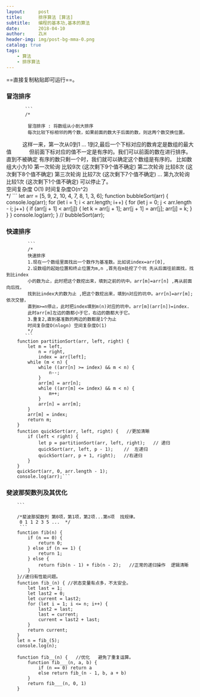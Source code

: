 ```yaml
---
layout:     post
title:      排序算法 [算法]
subtitle:   编程的基本功,基本的算法
date:       2018-04-10
author:     ZLH
header-img: img/post-bg-mma-0.png
catalog: true
tags:
    - 算法
    - 排序算法
---
```

==直接复制粘贴即可运行==。
               
  ###  冒泡排序
  
           ```
           /*
           
            冒泡排序 : 将数组从小到大排序            
            每次比较下标相邻的两个数，如果前面的数大于后面的数，则这两个数交换位置。            
            这样一来，第一次从0到1 ... 1到2,最后一个下标对应的数肯定是数组的最大值
            但前面下标对应的值不一定是有序的。我们可以前面的数在进行排序。直到不被确定
            有序的数只剩一个时，我们就可以确定这个数组是有序的。 
            比如数组大小为10
            第一次轮询 比较9次  (这次剩下9个值不确定)
            第二次轮询 比较8次  (这次剩下8个值不确定)
            第三次轮询 比较7次  (这次剩下7个值不确定)
             ...
            第九次轮询 比较1次  (这次剩下1个值不确定)  可以停止了。  
            空间复杂度 O(1) 时间复杂度O(n^2)                     
        */
        ```
        let arr = [5, 9, 2, 10, 4, 7, 8, 1, 3, 6];
        function bubbleSort(arr) {
            console.log(arr);
            for (let i = 1; i < arr.length; i++) {
                for (let j = 0; j < arr.length - i; j++) {
                    if (arr[j + 1] < arr[j]) {
                        let k = arr[j + 1];
                        arr[j + 1] = arr[j];
                        arr[j] = k;
                    }
                }
            }
            console.log(arr);
        }
        // bubbleSort(arr);     
        
   ### 快速排序
   
            ```
            /*
            快速排序 
            1.现在一个数组里面找出一个数作为基准数。比如说index=arr[0],
            2.设数组的起始位置和终止位置为m,n ,首先在m处挖了个坑 先从后面往前面找，找到比index
            小的数为止，此时把这个数挖出来，填到之前的坑中。arr[m]=arr[n] ,再从前面向后找，
            找到比index大的数为止 ,把这个数挖出来，填到n对应的坑中。arr[n]=arr[m];依次交替，
            直到m>=n停止，此时把index填到m(n)对应的坑中。arr[m](arr[n])=index.
            此时arr[m]左边的数都小于它，右边的数都大于它。
            3.重复2,直到基准数的两边的数都是1个为止
            时间复杂度O(nlogn) 空间复杂度O(1)
            */
           ```
        function partitionSort(arr, left, right) {
            let m = left,
                n = right,
                index = arr[left];
            while (m < n) {
                while ((arr[n] >= index) && m < n) {
                    n--;
                }
                arr[m] = arr[n];
                while ((arr[m] <= index) && m < n) {
                    m++;
                }
                arr[n] = arr[m];
            }
            arr[m] = index;
            return m;
        }
        function quickSort(arr, left, right) {   //更加清晰
            if (left < right) {
                let p = partitionSort(arr, left, right);   // 递归
                quickSort(arr, left, p - 1);    //  左递归
                quickSort(arr, p + 1, right);   //右递归
            }
        }
        quickSort(arr, 0, arr.length - 1);
        console.log(arr);```
        
   ###  斐波那契数列及其优化
        ```
        
        /*斐波那契数列 第0项，第1项，第2项...第n项  找规律。
         0 1 1 2 3 5 ...  */
         ```
        function fib(n) {
            if (n == 0) {
                return 0;
            } else if (n == 1) {
                return 1;
            } else {
                return fib(n - 1) + fib(n - 2);   //正常的递归操作  逻辑清晰
            }
        }//递归有性能问题。
        function fib_(n) { //状态变量有点多，不太安全。 
            let last = 1;
            let last2 = 0;
            let current = last2;
            for (let i = 1; i <= n; i++) {
                last2 = last;
                last = current;
                current = last2 + last;
            }
            return current;
        }
        let n = fib_(5);
        console.log(n);

        function fib__(n) {   //优化   避免了重复运算。
            function fib___(n, a, b) {
                if (n == 0) return a
                else return fib_(n - 1, b, a + b)
            }
            return fib___(n, 0, 1)
        }

